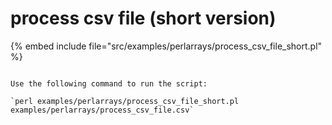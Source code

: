 # process csv file (short version)

{% embed include file="src/examples/perlarrays/process_csv_file_short.pl" %}

```

Use the following command to run the script:

`perl examples/perlarrays/process_csv_file_short.pl examples/perlarrays/process_csv_file.csv`

```


